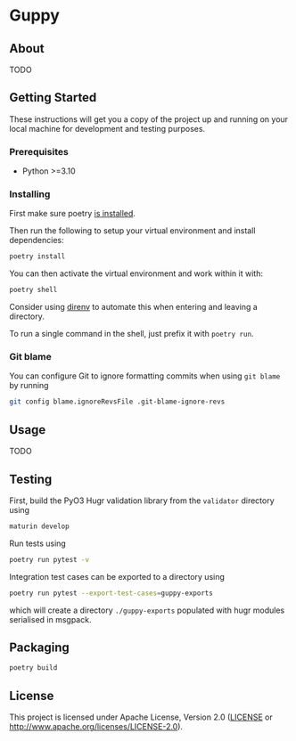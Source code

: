 # Guppy

## About

TODO

## Getting Started

These instructions will get you a copy of the project up and running on your local machine for development and testing purposes.

### Prerequisites

- Python >=3.10

### Installing


First make sure poetry [is
installed](https://python-poetry.org/docs/#installation).

Then run the following to setup your virtual environment and install dependencies:

```sh
poetry install
```

You can then activate the virtual environment and work within it with:

```sh
poetry shell
```

Consider using [direnv](https://github.com/direnv/direnv/wiki/Python#poetry) to
automate this when entering and leaving a directory.

To run a single command in the shell, just prefix it with `poetry run`.


### Git blame

You can configure Git to ignore formatting commits when using `git blame` by running

```sh
git config blame.ignoreRevsFile .git-blame-ignore-revs
```

## Usage

TODO

## Testing

First, build the PyO3 Hugr validation library from the `validator` directory using

```sh
maturin develop
```

Run tests using

```sh
poetry run pytest -v
```

Integration test cases can be exported to a directory using

```sh
poetry run pytest --export-test-cases=guppy-exports

```

which will create a directory `./guppy-exports` populated with hugr modules serialised in msgpack.

## Packaging

```sh
poetry build
```

## License

This project is licensed under Apache License, Version 2.0 ([LICENSE][] or http://www.apache.org/licenses/LICENSE-2.0).

  [LICENSE]: ./LICENSE
